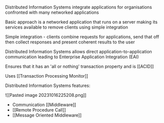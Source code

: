 
Distributed Information Systems integrate applications for organisations confronted with many networked applications

Basic approach is a networked application that runs on a server making its services available to remove clients using simple integration

Simple integration - clients combine requests for applications, send that off then collect responses and present coherent results to the user

Distributed Information Systems allows direct application-to-application communication leading to Enterprise Application Integration (EAI)

Ensures that it has an 'all or nothing' transaction property and is [[ACID]] 

Uses [[Transaction Processing Monitor]] 

Distributed Information Systems features:

![[Pasted image 20231016225208.png]]

- Communication [[Middleware]]
- [[Remote Procedure Call]]
- [[Message Oriented Middleware]] 